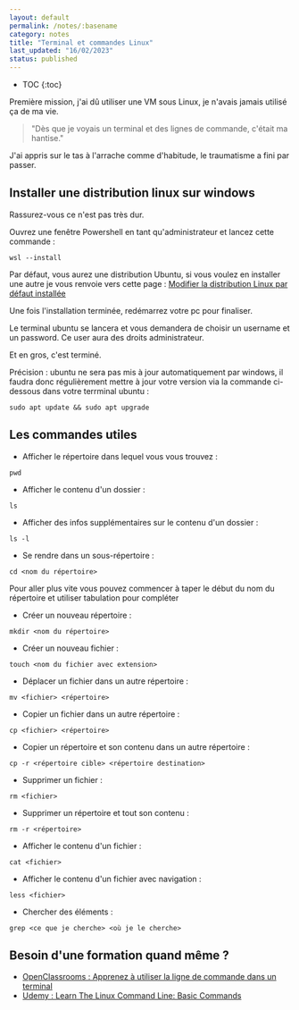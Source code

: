 ```yaml
---
layout: default
permalink: /notes/:basename
category: notes
title: "Terminal et commandes Linux"
last_updated: "16/02/2023"
status: published
---
```



* TOC
{:toc}


Première mission, j'ai dû utiliser une VM sous Linux, je n'avais jamais utilisé ça de ma vie. 

> "Dès que je voyais un terminal et des lignes de commande, c'était ma hantise."

J'ai appris sur le tas à l'arrache comme d'habitude, le traumatisme a fini par passer.

## Installer une distribution linux sur windows

Rassurez-vous ce n'est pas très dur.

Ouvrez une fenêtre Powershell en tant qu'administrateur et lancez cette commande :

```
wsl --install
```

Par défaut, vous aurez une distribution Ubuntu, si vous voulez en installer une autre je vous renvoie vers cette page : [Modifier la distribution Linux par défaut installée](https://learn.microsoft.com/fr-fr/windows/wsl/install)

Une fois l'installation terminée, redémarrez votre pc pour finaliser.

Le terminal ubuntu se lancera et vous demandera de choisir un username et un password. Ce user aura des droits administrateur.

Et en gros, c'est terminé.

Précision : ubuntu ne sera pas mis à jour automatiquement par windows, il faudra donc régulièrement mettre à jour votre version via la commande ci-dessous dans votre terrminal ubuntu :

```
sudo apt update && sudo apt upgrade
```

## Les commandes utiles

* Afficher le répertoire dans lequel vous vous trouvez :
```
pwd
```
* Afficher le contenu d'un dossier :
```
ls
```

* Afficher des infos supplémentaires sur le contenu d'un dossier : 
```
ls -l
```

* Se rendre dans un sous-répertoire :
```
cd <nom du répertoire>
```

Pour aller plus vite vous pouvez commencer à taper le début du nom du répertoire et utiliser tabulation pour compléter

* Créer un nouveau répertoire : 
```
mkdir <nom du répertoire>
```

* Créer un nouveau fichier : 
```
touch <nom du fichier avec extension>
```

* Déplacer un fichier dans un autre répertoire :
```
mv <fichier> <répertoire>
```

* Copier un fichier dans un autre répertoire : 
```
cp <fichier> <répertoire>
```

* Copier un répertoire et son contenu dans un autre répertoire : 
```
cp -r <répertoire cible> <répertoire destination>
```

* Supprimer un fichier :
```
rm <fichier>
```

* Supprimer un répertoire et tout son contenu :
```
rm -r <répertoire>
```

* Afficher le contenu d'un fichier :
```
cat <fichier>
```

* Afficher le contenu d'un fichier avec navigation : 
```
less <fichier>
```

* Chercher des éléments : 
```
grep <ce que je cherche> <où je le cherche>
```

## Besoin d'une formation quand même ?

* [OpenClassrooms : Apprenez à utiliser la ligne de commande dans un terminal](https://openclassrooms.com/fr/courses/6173491-apprenez-a-utiliser-la-ligne-de-commande-dans-un-terminal)
* [Udemy : Learn The Linux Command Line: Basic Commands](https://www.udemy.com/course/command-line/)

